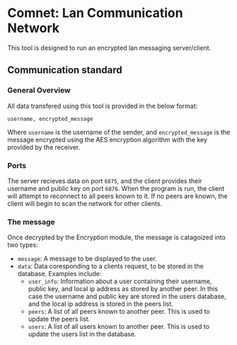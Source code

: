# Comnet: Lan Communication Network
This tool is designed to run an encrypted lan messaging server/client.

## Communication standard
### General Overview
All data transfered using this tool is provided in the below format:
```
username, encrypted_message
```
Where `username` is the username of the sender, and `encrypted_message` is the message encrypted using the AES encryption algorithm with the key provided by the receiver.

### Ports
The server recieves data on port `6875`, and the client provides their username and public key on port `6876`. When the program is run, the client will attempt to reconnect to all peers known to it. If no peers are known, the client will begin to scan the network for other clients.

### The message
Once decrypted by the Encryption module, the message is catagoized into two types:
 - `message`: A message to be displayed to the user.
 - `data`: Data coresponding to a clients request, to be stored in the database. Examples include:
    - `user_info`: Information about a user containing their username, public key, and local ip address as stored by another peer. In this case the username and public key are stored in the users database, and the local ip address is stored in the peers list.
    - `peers`: A list of all peers known to another peer. This is used to update the peers list.
    - `users`: A list of all users known to another peer. This is used to update the users list in the database. 


